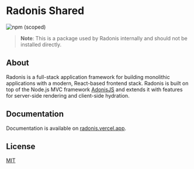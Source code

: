 # Radonis Shared

![npm (scoped)](https://img.shields.io/npm/v/@microeinhundert/radonis-shared)

> **Note**: This is a package used by Radonis internally and should not be installed directly.

## About

Radonis is a full-stack application framework for building monolithic applications with a modern, React-based frontend stack. Radonis is built on top of the Node.js MVC framework [AdonisJS](https://adonisjs.com/) and extends it with features for server-side rendering and client-side hydration.

## Documentation

Documentation is available on [radonis.vercel.app](https://radonis.vercel.app/).

## License

[MIT](LICENSE)
